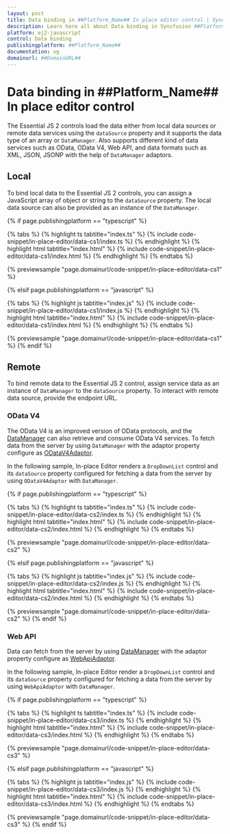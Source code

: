 ```yaml
---
layout: post
title: Data binding in ##Platform_Name## In place editor control | Syncfusion
description: Learn here all about Data binding in Syncfusion ##Platform_Name## In place editor control of Syncfusion Essential JS 2 and more.
platform: ej2-javascript
control: Data binding 
publishingplatform: ##Platform_Name##
documentation: ug
domainurl: ##DomainURL##
---
```


# Data binding in ##Platform_Name## In place editor control

The Essential JS 2 controls load the data either from local data sources or remote data services using the `dataSource` property and it supports the data type of an array or `DataManager`. Also supports different kind of data services such as OData, OData V4, Web API, and data formats such as XML, JSON, JSONP with the help of `DataManager` adaptors.

## Local

To bind local data to the Essential JS 2 controls, you can assign a JavaScript array of object or string to the `dataSource` property. The local data source can also be provided as an instance of the `DataManager`.

{% if page.publishingplatform == "typescript" %}

 {% tabs %}
{% highlight ts tabtitle="index.ts" %}
{% include code-snippet/in-place-editor/data-cs1/index.ts %}
{% endhighlight %}
{% highlight html tabtitle="index.html" %}
{% include code-snippet/in-place-editor/data-cs1/index.html %}
{% endhighlight %}
{% endtabs %}
        
{% previewsample "page.domainurl/code-snippet/in-place-editor/data-cs1" %}

{% elsif page.publishingplatform == "javascript" %}

{% tabs %}
{% highlight js tabtitle="index.js" %}
{% include code-snippet/in-place-editor/data-cs1/index.js %}
{% endhighlight %}
{% highlight html tabtitle="index.html" %}
{% include code-snippet/in-place-editor/data-cs1/index.html %}
{% endhighlight %}
{% endtabs %}

{% previewsample "page.domainurl/code-snippet/in-place-editor/data-cs1" %}
{% endif %}

## Remote

To bind remote data to the Essential JS 2 control, assign service data as an instance of `DataManager` to the `dataSource` property. To interact with remote data source, provide the endpoint URL.

### OData V4

The OData V4 is an improved version of OData protocols, and the [DataManager](../data/getting-started/) can also retrieve and consume OData V4 services. To fetch data from the server by using `DataManager` with the adaptor property configure as [ODataV4Adaptor](../data/adaptors/#odatav4-adaptor).

In the following sample, In-place Editor renders a `DropDownList` control and its `dataSource` property configured for fetching a data from the server by using `ODataV4Adaptor` with `DataManager`.

{% if page.publishingplatform == "typescript" %}

 {% tabs %}
{% highlight ts tabtitle="index.ts" %}
{% include code-snippet/in-place-editor/data-cs2/index.ts %}
{% endhighlight %}
{% highlight html tabtitle="index.html" %}
{% include code-snippet/in-place-editor/data-cs2/index.html %}
{% endhighlight %}
{% endtabs %}
        
{% previewsample "page.domainurl/code-snippet/in-place-editor/data-cs2" %}

{% elsif page.publishingplatform == "javascript" %}

{% tabs %}
{% highlight js tabtitle="index.js" %}
{% include code-snippet/in-place-editor/data-cs2/index.js %}
{% endhighlight %}
{% highlight html tabtitle="index.html" %}
{% include code-snippet/in-place-editor/data-cs2/index.html %}
{% endhighlight %}
{% endtabs %}

{% previewsample "page.domainurl/code-snippet/in-place-editor/data-cs2" %}
{% endif %}

### Web API

Data can fetch from the server by using [DataManager](../data/getting-started/) with the adaptor property configure as [WebApiAdaptor](../data/adaptors/#web-api-adaptor).

In the following sample, In-place Editor render a `DropDownList` control and its `dataSource` property configured for fetching a data from the server by using `WebApiAdaptor` with `DataManager`.

{% if page.publishingplatform == "typescript" %}

 {% tabs %}
{% highlight ts tabtitle="index.ts" %}
{% include code-snippet/in-place-editor/data-cs3/index.ts %}
{% endhighlight %}
{% highlight html tabtitle="index.html" %}
{% include code-snippet/in-place-editor/data-cs3/index.html %}
{% endhighlight %}
{% endtabs %}
        
{% previewsample "page.domainurl/code-snippet/in-place-editor/data-cs3" %}

{% elsif page.publishingplatform == "javascript" %}

{% tabs %}
{% highlight js tabtitle="index.js" %}
{% include code-snippet/in-place-editor/data-cs3/index.js %}
{% endhighlight %}
{% highlight html tabtitle="index.html" %}
{% include code-snippet/in-place-editor/data-cs3/index.html %}
{% endhighlight %}
{% endtabs %}

{% previewsample "page.domainurl/code-snippet/in-place-editor/data-cs3" %}
{% endif %}